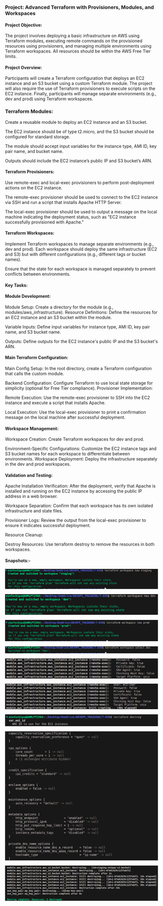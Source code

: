 ### Project: Advanced Terraform with Provisioners, Modules, and Workspaces

#### Project Objective:

The project involves deploying a basic infrastructure on AWS using Terraform modules, executing remote commands on the provisioned resources using provisioners, and managing multiple environments using Terraform workspaces. All resources should be within the AWS Free Tier limits.

#### Project Overview:

Participants will create a Terraform configuration that deploys an EC2 instance and an S3 bucket using a custom Terraform module. The project will also require the use of Terraform provisioners to execute scripts on the EC2 instance. Finally, participants will manage separate environments (e.g., dev and prod) using Terraform workspaces.

### Terraform Modules:

Create a reusable module to deploy an EC2 instance and an S3 bucket.

The EC2 instance should be of type t2.micro, and the S3 bucket should be configured for standard storage.

The module should accept input variables for the instance type, AMI ID, key pair name, and bucket name.

Outputs should include the EC2 instance’s public IP and S3 bucket’s ARN.

#### Terraform Provisioners:

Use remote-exec and local-exec provisioners to perform post-deployment actions on the EC2 instance.

The remote-exec provisioner should be used to connect to the EC2 instance via SSH and run a script that installs Apache HTTP Server.

The local-exec provisioner should be used to output a message on the local machine indicating the deployment status, such as "EC2 instance successfully provisioned with Apache."

#### Terraform Workspaces:
Implement Terraform workspaces to manage separate environments (e.g., dev and prod).
Each workspace should deploy the same infrastructure (EC2 and S3) but with different configurations (e.g., different tags or bucket names).

Ensure that the state for each workspace is managed separately to prevent conflicts between environments.

#### Key Tasks:

#### Module Development:

Module Setup: Create a directory for the module (e.g., modules/aws_infrastructure).
Resource Definitions: Define the resources for an EC2 instance and an S3 bucket within the module.

Variable Inputs: Define input variables for instance type, AMI ID, key pair name, and S3 bucket name.

Outputs: Define outputs for the EC2 instance's public IP and the S3 bucket's ARN.

#### Main Terraform Configuration:

Main Config Setup: In the root directory, create a Terraform configuration that calls the custom module.

Backend Configuration: Configure Terraform to use local state storage for simplicity (optional for Free Tier compliance).
Provisioner Implementation:

Remote Execution: Use the remote-exec provisioner to SSH into the EC2 instance and execute a script that installs Apache.

Local Execution: Use the local-exec provisioner to print a confirmation message on the local machine after successful deployment.

#### Workspace Management:

Workspace Creation: Create Terraform workspaces for dev and prod.

Environment-Specific Configurations: Customize the EC2 instance tags and S3 bucket names for each workspace to differentiate between environments.
Workspace Deployment: Deploy the infrastructure separately in the dev and prod workspaces.

#### Validation and Testing:

Apache Installation Verification: After the deployment, verify that Apache is installed and running on the EC2 instance by accessing the public IP address in a web browser.

Workspace Separation: Confirm that each workspace has its own isolated infrastructure and state files.

Provisioner Logs: Review the output from the local-exec provisioner to ensure it indicates successful deployment.

Resource Cleanup:

Destroy Resources: Use terraform destroy to remove the resources in both workspaces.

#### Snapshots:-

![alt text](<Screenshot from 2024-08-22 16-58-17.png>) 

![alt text](<Screenshot from 2024-08-22 17-23-17.png>) 

![alt text](<Screenshot from 2024-08-22 17-23-32.png>) 

![alt text](<Screenshot from 2024-08-22 17-23-52.png>) 

![alt text](<Screenshot from 2024-08-23 10-40-03.png>) 

![alt text](<Screenshot from 2024-08-23 10-40-25.png>) 

![alt text](<Screenshot from 2024-08-23 10-41-01.png>) 

![alt text](<Screenshot from 2024-08-23 10-41-39.png>)

![alt text](<Screenshot from 2024-08-22 17-44-17.png>)